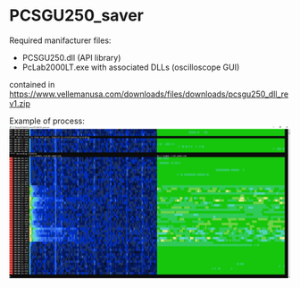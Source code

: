 # PCSGU250_saver

Required manifacturer files:
* PCSGU250.dll (API library)
* PcLab2000LT.exe with associated DLLs (oscilloscope GUI)

contained in https://www.vellemanusa.com/downloads/files/downloads/pcsgu250_dll_rev1.zip

Example of process:
![Program console screenshot](./PCSGU250_saver_256.png)
